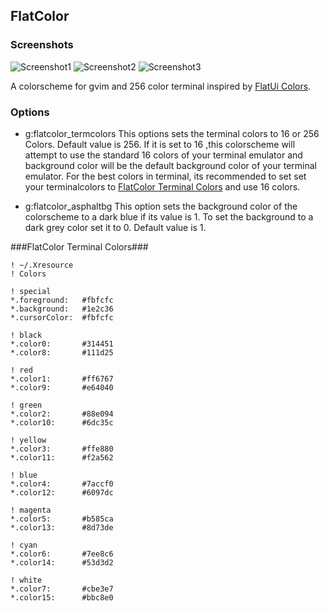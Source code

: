 ## FlatColor ##

### Screenshots ###
![Screenshot1](http://s17.postimg.org/mue0v4c7z/image.png)
![Screenshot2](http://s17.postimg.org/w602s2orj/image.png)
![Screenshot3](http://s17.postimg.org/n8fcupwbj/image.png)

A colorscheme for gvim and 256 color terminal inspired by [FlatUi Colors](http://flatuicolors.com/).

### Options ###
  * g:flatcolor_termcolors
    This options sets the terminal colors to 16 or 256 Colors. Default value is 256.
    If it is set to 16 ,this colorscheme will attempt to use the standard 16 colors of your terminal emulator and background color will be the default background color of your terminal emulator.
    For the best colors in terminal, its recommended to set set your terminalcolors to [FlatColor Terminal Colors](#flatcolor-terminal-colors) and use 16 colors.


  * g:flatcolor_asphaltbg
    This option sets the background color of the colorscheme to a dark blue if its value is 1.
    To set the background to a dark grey color set it to 0.
    Default value is 1.

###FlatColor Terminal Colors###
```
! ~/.Xresource
! Colors

! special
*.foreground:   #fbfcfc
*.background:   #1e2c36
*.cursorColor:  #fbfcfc

! black
*.color0:       #314451
*.color8:       #111d25

! red
*.color1:       #ff6767
*.color9:       #e64040

! green
*.color2:       #88e094
*.color10:      #6dc35c

! yellow
*.color3:       #ffe880
*.color11:      #f2a562

! blue
*.color4:       #7accf0
*.color12:      #6097dc

! magenta
*.color5:       #b585ca
*.color13:      #8d73de

! cyan
*.color6:       #7ee8c6
*.color14:      #53d3d2

! white
*.color7:       #cbe3e7
*.color15:      #bbc8e0
```
